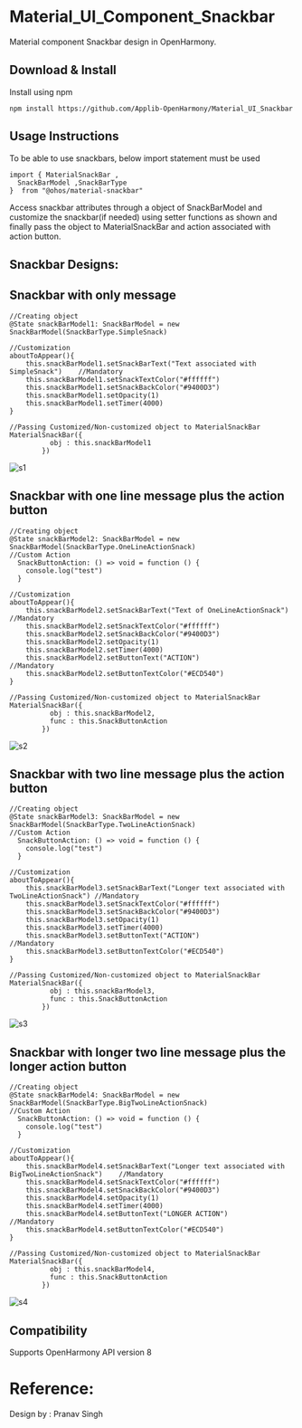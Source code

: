 # Material_UI_Component_Snackbar

Material component Snackbar design in OpenHarmony.

## Download & Install

Install using npm

```npm install https://github.com/Applib-OpenHarmony/Material_UI_Snackbar```

## Usage Instructions

To be able to use snackbars, below import statement must be used

```ets
import { MaterialSnackBar ,
  SnackBarModel ,SnackBarType
}  from "@ohos/material-snackbar"
```


Access snackbar attributes through a object of SnackBarModel and customize the snackbar(if needed) using setter functions as
shown and finally pass the object to MaterialSnackBar and action associated with action button.

## Snackbar Designs: 

## Snackbar with only message
```ets
//Creating object
@State snackBarModel1: SnackBarModel = new SnackBarModel(SnackBarType.SimpleSnack)
```
```ets
//Customization
aboutToAppear(){
    this.snackBarModel1.setSnackBarText("Text associated with SimpleSnack")    //Mandatory
    this.snackBarModel1.setSnackTextColor("#ffffff")
    this.snackBarModel1.setSnackBackColor("#9400D3")
    this.snackBarModel1.setOpacity(1)
    this.snackBarModel1.setTimer(4000)
}
```
```ets
//Passing Customized/Non-customized object to MaterialSnackBar
MaterialSnackBar({
          obj : this.snackBarModel1
        })
```
![s1](https://user-images.githubusercontent.com/84433855/173008655-0f4d33ec-dcf0-4e1c-a9a7-7b48fa0006a2.png)

## Snackbar with one line message plus the action button
```ets
//Creating object
@State snackBarModel2: SnackBarModel = new SnackBarModel(SnackBarType.OneLineActionSnack)
//Custom Action 
  SnackButtonAction: () => void = function () {
    console.log("test")
  }
```
```ets
//Customization
aboutToAppear(){
    this.snackBarModel2.setSnackBarText("Text of OneLineActionSnack")       //Mandatory
    this.snackBarModel2.setSnackTextColor("#ffffff")
    this.snackBarModel2.setSnackBackColor("#9400D3")
    this.snackBarModel2.setOpacity(1)
    this.snackBarModel2.setTimer(4000)
    this.snackBarModel2.setButtonText("ACTION")                              //Mandatory
    this.snackBarModel2.setButtonTextColor("#ECD540")
}
```
```ets
//Passing Customized/Non-customized object to MaterialSnackBar
MaterialSnackBar({
          obj : this.snackBarModel2,
          func : this.SnackButtonAction
        })
```
![s2](https://user-images.githubusercontent.com/84433855/173008731-c6df6d51-66cc-4cf0-bc86-57e0b2b60c62.png)

## Snackbar with two line message plus the action button
```ets
//Creating object
@State snackBarModel3: SnackBarModel = new SnackBarModel(SnackBarType.TwoLineActionSnack)
//Custom Action 
  SnackButtonAction: () => void = function () {
    console.log("test")
  }
```
```ets
//Customization
aboutToAppear(){
    this.snackBarModel3.setSnackBarText("Longer text associated with TwoLineActionSnack") //Mandatory
    this.snackBarModel3.setSnackTextColor("#ffffff")
    this.snackBarModel3.setSnackBackColor("#9400D3")
    this.snackBarModel3.setOpacity(1)
    this.snackBarModel3.setTimer(4000)
    this.snackBarModel3.setButtonText("ACTION")                                           //Mandatory
    this.snackBarModel3.setButtonTextColor("#ECD540")
}
```
```ets
//Passing Customized/Non-customized object to MaterialSnackBar
MaterialSnackBar({
          obj : this.snackBarModel3,
          func : this.SnackButtonAction
        })
```
![s3](https://user-images.githubusercontent.com/84433855/173008773-43338d25-e5fb-43c0-8405-704fec24db57.png)

## Snackbar with longer two line message plus the longer action button
```ets
//Creating object
@State snackBarModel4: SnackBarModel = new SnackBarModel(SnackBarType.BigTwoLineActionSnack)
//Custom Action 
  SnackButtonAction: () => void = function () {
    console.log("test")
  }
```
```ets
//Customization
aboutToAppear(){
    this.snackBarModel4.setSnackBarText("Longer text associated with   BigTwoLineActionSnack")    //Mandatory
    this.snackBarModel4.setSnackTextColor("#ffffff")
    this.snackBarModel4.setSnackBackColor("#9400D3")
    this.snackBarModel4.setOpacity(1)
    this.snackBarModel4.setTimer(4000)
    this.snackBarModel4.setButtonText("LONGER ACTION")                                             //Mandatory
    this.snackBarModel4.setButtonTextColor("#ECD540")
}
``` 
```ets
//Passing Customized/Non-customized object to MaterialSnackBar
MaterialSnackBar({
          obj : this.snackBarModel4,
          func : this.SnackButtonAction
        })
```        
![s4](https://user-images.githubusercontent.com/84433855/173008958-96d9c4b5-893c-4213-9143-83e11898741e.png)

## Compatibility
Supports OpenHarmony API version 8

# Reference:

Design by : Pranav Singh

